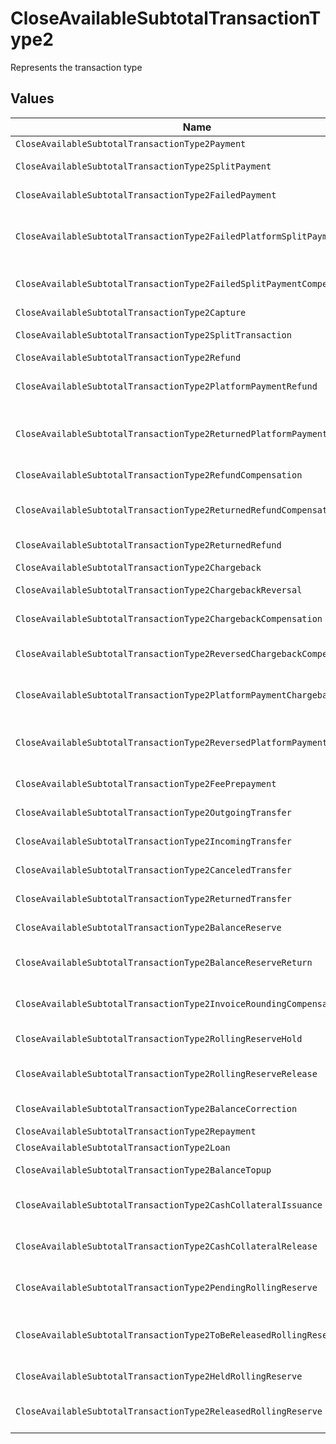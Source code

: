 # CloseAvailableSubtotalTransactionType2

Represents the transaction type


## Values

| Name                                                                      | Value                                                                     |
| ------------------------------------------------------------------------- | ------------------------------------------------------------------------- |
| `CloseAvailableSubtotalTransactionType2Payment`                           | payment                                                                   |
| `CloseAvailableSubtotalTransactionType2SplitPayment`                      | split-payment                                                             |
| `CloseAvailableSubtotalTransactionType2FailedPayment`                     | failed-payment                                                            |
| `CloseAvailableSubtotalTransactionType2FailedPlatformSplitPayment`        | failed-platform-split-payment                                             |
| `CloseAvailableSubtotalTransactionType2FailedSplitPaymentCompensation`    | failed-split-payment-compensation                                         |
| `CloseAvailableSubtotalTransactionType2Capture`                           | capture                                                                   |
| `CloseAvailableSubtotalTransactionType2SplitTransaction`                  | split-transaction                                                         |
| `CloseAvailableSubtotalTransactionType2Refund`                            | refund                                                                    |
| `CloseAvailableSubtotalTransactionType2PlatformPaymentRefund`             | platform-payment-refund                                                   |
| `CloseAvailableSubtotalTransactionType2ReturnedPlatformPaymentRefund`     | returned-platform-payment-refund                                          |
| `CloseAvailableSubtotalTransactionType2RefundCompensation`                | refund-compensation                                                       |
| `CloseAvailableSubtotalTransactionType2ReturnedRefundCompensation`        | returned-refund-compensation                                              |
| `CloseAvailableSubtotalTransactionType2ReturnedRefund`                    | returned-refund                                                           |
| `CloseAvailableSubtotalTransactionType2Chargeback`                        | chargeback                                                                |
| `CloseAvailableSubtotalTransactionType2ChargebackReversal`                | chargeback-reversal                                                       |
| `CloseAvailableSubtotalTransactionType2ChargebackCompensation`            | chargeback-compensation                                                   |
| `CloseAvailableSubtotalTransactionType2ReversedChargebackCompensation`    | reversed-chargeback-compensation                                          |
| `CloseAvailableSubtotalTransactionType2PlatformPaymentChargeback`         | platform-payment-chargeback                                               |
| `CloseAvailableSubtotalTransactionType2ReversedPlatformPaymentChargeback` | reversed-platform-payment-chargeback                                      |
| `CloseAvailableSubtotalTransactionType2FeePrepayment`                     | fee-prepayment                                                            |
| `CloseAvailableSubtotalTransactionType2OutgoingTransfer`                  | outgoing-transfer                                                         |
| `CloseAvailableSubtotalTransactionType2IncomingTransfer`                  | incoming-transfer                                                         |
| `CloseAvailableSubtotalTransactionType2CanceledTransfer`                  | canceled-transfer                                                         |
| `CloseAvailableSubtotalTransactionType2ReturnedTransfer`                  | returned-transfer                                                         |
| `CloseAvailableSubtotalTransactionType2BalanceReserve`                    | balance-reserve                                                           |
| `CloseAvailableSubtotalTransactionType2BalanceReserveReturn`              | balance-reserve-return                                                    |
| `CloseAvailableSubtotalTransactionType2InvoiceRoundingCompensation`       | invoice-rounding-compensation                                             |
| `CloseAvailableSubtotalTransactionType2RollingReserveHold`                | rolling-reserve-hold                                                      |
| `CloseAvailableSubtotalTransactionType2RollingReserveRelease`             | rolling-reserve-release                                                   |
| `CloseAvailableSubtotalTransactionType2BalanceCorrection`                 | balance-correction                                                        |
| `CloseAvailableSubtotalTransactionType2Repayment`                         | repayment                                                                 |
| `CloseAvailableSubtotalTransactionType2Loan`                              | loan                                                                      |
| `CloseAvailableSubtotalTransactionType2BalanceTopup`                      | balance-topup                                                             |
| `CloseAvailableSubtotalTransactionType2CashCollateralIssuance`            | cash-collateral-issuance';                                                |
| `CloseAvailableSubtotalTransactionType2CashCollateralRelease`             | cash-collateral-release                                                   |
| `CloseAvailableSubtotalTransactionType2PendingRollingReserve`             | pending-rolling-reserve                                                   |
| `CloseAvailableSubtotalTransactionType2ToBeReleasedRollingReserve`        | to-be-released-rolling-reserve                                            |
| `CloseAvailableSubtotalTransactionType2HeldRollingReserve`                | held-rolling-reserve                                                      |
| `CloseAvailableSubtotalTransactionType2ReleasedRollingReserve`            | released-rolling-reserve                                                  |